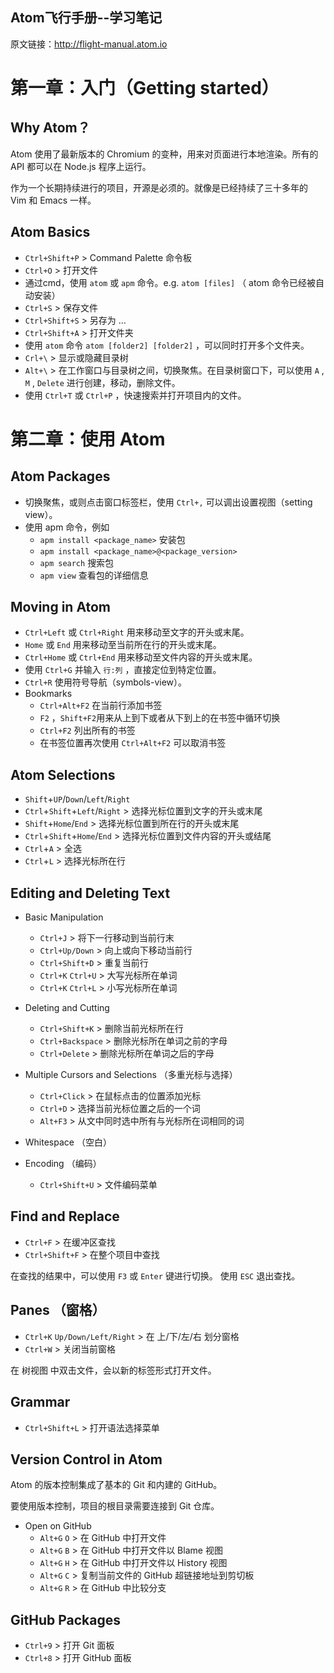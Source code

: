 Atom飞行手册--学习笔记
----
原文链接：http://flight-manual.atom.io

# 第一章：入门（Getting started）

## Why Atom？

Atom 使用了最新版本的 Chromium 的变种，用来对页面进行本地渲染。所有的 API 都可以在 Node.js 程序上运行。

作为一个长期持续进行的项目，开源是必须的。就像是已经持续了三十多年的 Vim 和 Emacs 一样。

## Atom Basics

* `Ctrl+Shift+P` > Command Palette 命令板
* `Ctrl+O` > 打开文件
* 通过cmd，使用 `atom` 或 `apm` 命令。e.g. `atom [files]` （ atom 命令已经被自动安装）
* `Ctrl+S` > 保存文件
* `Ctrl+Shift+S` > 另存为 ...
* `Ctrl+Shift+A` > 打开文件夹
* 使用 `atom` 命令 `atom [folder2] [folder2]` ，可以同时打开多个文件夹。
* `Crl+\` > 显示或隐藏目录树
* `Alt+\` > 在工作窗口与目录树之间，切换聚焦。在目录树窗口下，可以使用 `A` , `M` , `Delete` 进行创建，移动，删除文件。
* 使用 `Ctrl+T` 或 `Ctrl+P` ，快速搜索并打开项目内的文件。

# 第二章：使用 Atom

## Atom Packages

* 切换聚焦，或则点击窗口标签栏，使用 `Ctrl+,` 可以调出设置视图（setting view）。
* 使用 apm 命令，例如
  + `apm install <package_name>` 安装包
  + `apm install <package_name>@<package_version>`
  + `apm search` 搜索包
  + `apm view` 查看包的详细信息
 
## Moving in Atom

* `Ctrl+Left` 或 `Ctrl+Right` 用来移动至文字的开头或末尾。
* `Home` 或 `End` 用来移动至当前所在行的开头或末尾。
* `Ctrl+Home` 或 `Ctrl+End` 用来移动至文件内容的开头或末尾。
* 使用 `Ctrl+G` 并输入 `行:列` ，直接定位到特定位置。
* `Ctrl+R` 使用符号导航（symbols-view）。
* Bookmarks
  + `Ctrl+Alt+F2` 在当前行添加书签
  + `F2` ，`Shift+F2`用来从上到下或者从下到上的在书签中循环切换
  + `Ctrl+F2` 列出所有的书签
  + 在书签位置再次使用 `Ctrl+Alt+F2` 可以取消书签 

## Atom Selections

* `Shift`+`UP`/`Down`/`Left`/`Right` 
* `Ctrl`+`Shift`+`Left`/`Right` > 选择光标位置到文字的开头或末尾
* `Shift`+`Home`/`End` > 选择光标位置到所在行的开头或末尾
* `Ctrl`+`Shift`+`Home`/`End` > 选择光标位置到文件内容的开头或结尾
* `Ctrl`+`A` > 全选
* `Ctrl`+`L` > 选择光标所在行

## Editing and Deleting Text 

* Basic Manipulation
  * `Ctrl+J` > 将下一行移动到当前行末
  * `Ctrl+Up/Down` > 向上或向下移动当前行
  * `Ctrl+Shift+D` > 重复当前行
  * `Ctrl+K` `Ctrl+U` > 大写光标所在单词
  * `Ctrl+K` `Ctrl+L` > 小写光标所在单词

* Deleting and Cutting
  * `Ctrl+Shift+K` > 删除当前光标所在行
  * `Ctrl+Backspace` > 删除光标所在单词之前的字母
  * `Ctrl+Delete` > 删除光标所在单词之后的字母

* Multiple Cursors and Selections （多重光标与选择）
  * `Ctrl+Click` > 在鼠标点击的位置添加光标
  * `Ctrl+D` > 选择当前光标位置之后的一个词
  * `Alt+F3` > 从文中同时选中所有与光标所在词相同的词

* Whitespace （空白）

* Encoding （编码）
  * `Ctrl+Shift+U` > 文件编码菜单

## Find and Replace

* `Ctrl+F` > 在缓冲区查找 
* `Ctrl+Shift+F` > 在整个项目中查找 

在查找的结果中，可以使用 `F3` 或 `Enter` 键进行切换。
使用 `ESC` 退出查找。

## Panes （窗格）

* `Ctrl+K` `Up/Down/Left/Right` > 在 上/下/左/右 划分窗格
* `Ctrl+W` > 关闭当前窗格

在 树视图 中双击文件，会以新的标签形式打开文件。

## Grammar

* `Ctrl+Shift+L` > 打开语法选择菜单

## Version Control in Atom

Atom 的版本控制集成了基本的 Git 和内建的 GitHub。

要使用版本控制，项目的根目录需要连接到 Git 仓库。

* Open on GitHub
  * `Alt+G` `O` > 在 GitHub 中打开文件
  * `Alt+G` `B` > 在 GitHub 中打开文件以 Blame 视图
  * `Alt+G` `H` > 在 GitHub 中打开文件以 History 视图
  * `Alt+G` `C` > 复制当前文件的 GitHub 超链接地址到剪切板
  * `Alt+G` `R` > 在 GitHub 中比较分支

## GitHub Packages

* `Ctrl+9` > 打开 Git 面板
* `Ctrl+8` > 打开 GitHub 面板
